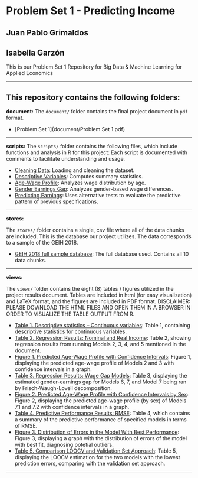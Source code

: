 # Problem Set 1 - Predicting Income 
## Juan Pablo Grimaldos 
## Isabella Garzón 

This is our Problem Set 1 Repository for Big Data & Machine Learning for Applied Economics

---

This repository contains the following folders: 
---

**document:**
 The `document/` folder contains the final project document in `pdf` format. 
 
 - [Problem Set 1](document/Problem Set 1.pdf)

---

**scripts:**
  The `scripts/` folder contains the following files, which include functions and analysis in R for this project: 
  Each script is documented with comments to facilitate understanding and usage.

- [Cleaning Data](scripts/1-CleaningData.R): Loading and cleaning the dataset.  
- [Descriptive Variables](scripts/2-DescriptiveVariables.R): Computes summary statistics.  
- [Age-Wage Profile](scripts/3-AgeWageProfile.R): Analyzes wage distribution by age.  
- [Gender Earnings Gap](scripts/4-GenderEarningsGap.R): Analyzes gender-based wage differences.  
- [Predicting Earnings](scripts/5-PredictingEarnings.R): Uses alternative tests to evaluate the predictive pattern of previous specifications.  


---

**stores:**

 The `stores/` folder contains a single, csv file where all of the data chunks are included. This is the database our project utilizes. The data corresponds to a sample of the GEIH 2018.

- [GEIH 2018 full sample database](stores/GEIH2018_FULLCOMBINEDTABLES.csv): The full database used. Contains all 10 data chunks. 
---

**views:**

  The `views/` folder contains the eight (8) tables / figures utilized in the project results document. Tables are included in html (for easy visualization) and LaTeX format, and the figures are included in PDF format. 
  DISCLAIMER: PLEASE DOWNLOAD THE HTML FILES AND OPEN THEM IN A BROWSER IN ORDER TO VISUALIZE THE TABLE OUTPUT FROM R.
  
- [Table 1. Descriptive statistics – Continuous variables](views/summarystatscont22.htm): Table 1, containing descriptive statistics for continuous variables.
- [Table 2. Regression Results: Nominal and Real Income](views/regtable31.htm): Table 2, showing regression results from running Models 2, 3, 4, and 5 mentioned in the document.
- [Figure 1. Predicted Age-Wage Profile with Confidence Intervals](views/age_wage_plot.pdf): Figure 1, displaying the predicted age-wage profile of Models 2 and 3 with confidence intervals in a graph.
- [Table 3. Regression Results: Wage Gap Models](views/regression_results41.tex): Table 3, displaying the estimated gender-earnings gap for Models 6, 7, and Model 7 being ran by Frisch-Waugh-Lovell decomposition.
- [Figure 2. Predicted Age-Wage Profile with Confidence Intervals by Sex](views/age_wage_plot_by_sex.pdf): Figure 2, displaying the predicted age-wage profile (by sex) of Models 7.1 and 7.2 with confidence intervals in a graph.
- [Table 4. Predictive Performance Results: RMSE](views/table51.htm): Table 4, which contains a summary of the predictive performance of specified models in terms of RMSE.
- [Figure 3. Distribution of Errors in the Model With Best Performance](views/error_distribution.pdf): Figure 3, displaying a graph with the distribution of errors of the model with best fit, diagnosing potetial outliers.
- [Table 5. Comparison LOOCV and Validation Set Approach](views/table52.html): Table 5, displaying the LOOCV estimation for the two models with the lowest prediction errors, comparing with the validation set approach.



---



